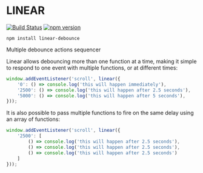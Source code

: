 # LINEAR
[![Build Status](https://travis-ci.org/patuach/linear.svg?branch=master)](https://travis-ci.org/patuach/linear) [![npm version](https://badge.fury.io/js/linear-debounce.svg)](https://badge.fury.io/js/linear-debounce)

```npm install linear-debounce```

Multiple debounce actions sequencer

Linear allows debouncing more than one function at a time, making it simple to respond to one event with multiple functions, or at different times:

```js
window.addEventListener('scroll', linear({
    '0': () => console.log('this will happen immediately'),
    '2500': () => console.log('this will happen after 2.5 seconds'),
    '5000': () => console.log('this will happen after 5 seconds'),
}));
```

It is also possible to pass multiple functions to fire on the same delay using an array of functions:

```js
window.addEventListener('scroll', linear({
    '2500': [
        () => console.log('this will happen after 2.5 seconds'),
        () => console.log('this will happen after 2.5 seconds'),
        () => console.log('this will happen after 2.5 seconds')
    ]
}));
```